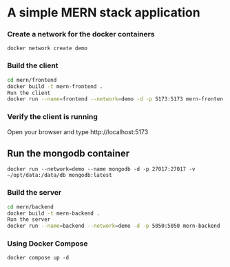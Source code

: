 # A simple MERN stack application

### Create a network for the docker containers
`docker network create demo`

### Build the client
```sh
cd mern/frontend
docker build -t mern-frontend .
Run the client
docker run --name=frontend --network=demo -d -p 5173:5173 mern-fronten
```

### Verify the client is running
Open your browser and type http://localhost:5173

## Run the mongodb container
`docker run --network=demo --name mongodb -d -p 27017:27017 -v ~/opt/data:/data/db mongodb:latest`

### Build the server
```sh
cd mern/backend
docker build -t mern-backend .
Run the server
docker run --name=backend --network=demo -d -p 5050:5050 mern-backend
```

### Using Docker Compose
`docker compose up -d`
